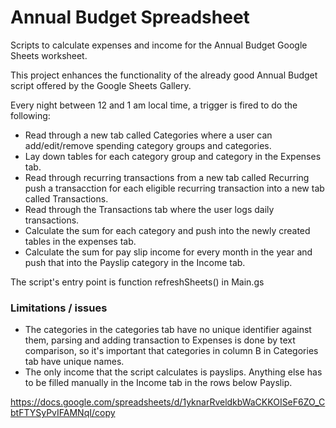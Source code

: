 # Annual Budget Spreadsheet
Scripts to calculate expenses and income for the Annual Budget Google Sheets worksheet.

This project enhances the functionality of the already good Annual Budget script offered by the Google Sheets Gallery.

Every night between 12 and 1 am local time, a trigger is fired to do the following:
- Read through a new tab called Categories where a user can add/edit/remove spending category groups and categories.
- Lay down tables for each category group and category in the Expenses tab.
- Read through recurring transactions from a new tab called Recurring push a transacction for each eligible recurring transaction into a new tab called Transactions.
- Read through the Transactions tab where the user logs daily transactions.
- Calculate the sum for each category and push into the newly created tables in the expenses tab.
- Calculate the sum for pay slip income for every month in the year and push that into the Payslip category in the Income tab.

The script's entry point is function refreshSheets() in Main.gs

### Limitations / issues
- The categories in the categories tab have no unique identifier against them, parsing and adding transaction to Expenses is done by text comparison, so it's important that categories in column B in Categories tab have unique names.
- The only income that the script calculates is payslips. Anything else has to be filled manually in the Income tab in the rows below Payslip.


https://docs.google.com/spreadsheets/d/1yknarRveldkbWaCKKOISeF6ZO_CbtFTYSyPvIFAMNqI/copy
